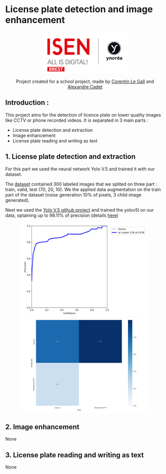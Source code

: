 # License plate detection and image enhancement
<p align="center">
    <img src='https://github.com/Kernic/License_plate_detection_and_image_enhancement/blob/main/school_logo.jpg?raw=true'></img>
</p>
<p align="center">
Project created for a school project, made by <a href='https://github.com/Kernic'>Corentin Le Gall</a> and <a href='https://github.com/acadet22'>Alexandre Cadet</a>
</p>

## Introduction :

This project aims for the detection of licence plate on lower quality images like CCTV or phone recorded videos. 
It is separated in 3 main parts : 
- License plate detection and extraction 
- Image enhancement 
- License plate reading and writing as text

## 1. License plate detection and extraction

For this part we used the neural network Yolo V.5 and trained it with our dataset. 

The <a href='https://github.com/Kernic/License_plate_detection_and_image_enhancement/tree/main/dataset'>dataset</a> contained 300 labeled images that we splited on three part : train, valid, test (70, 20, 10). We the applied data augmentation on the train part of the dataset (noise generation 10% of pixels, 3 child image generated).

Next we used the <a href='https://github.com/ultralytics/yolov5'>Yolo V.5 github project</a> and trained the yolov5l on our data, optaining up to 98.11% of precision (details <a href='https://wandb.ai/kernic/train/runs/2f8ncml1?workspace=user-kernic'>here</a>)

<p align="center">
    <img src='https://github.com/Kernic/License_plate_detection_and_image_enhancement/blob/main/weights/Yolov5/infos/P_curve.png?raw=true' width='400' height='300'>
    <img src='https://github.com/Kernic/License_plate_detection_and_image_enhancement/blob/main/weights/Yolov5/infos/confusion_matrix.png?raw=true' width='400' height='300'>
</p>

## 2. Image enhancement

None

## 3. License plate reading and writing as text

None
